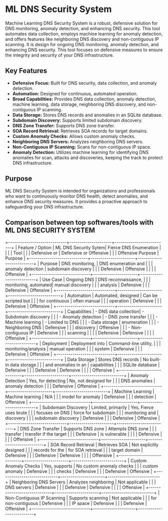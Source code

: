 # ML DNS Security System

Machine Learning DNS Security System is a robust, defensive solution for DNS monitoring, anomaly detection, and enhancing DNS security. This tool automates data collection, employs machine learning for anomaly detection, and offers features like neighboring DNS discovery and non-contiguous IP scanning. It is design for ongoing DNS monitoring, anomaly detection, and enhancing DNS security. This tool focuses on defensive measures to ensure the integrity and security of your DNS infrastructure.

## Key Features

- **Defensive Focus:** Built for DNS security, data collection, and anomaly detection.
- **Automation:** Designed for continuous, automated operation.
- **Broad Capabilities:** Provides DNS data collection, anomaly detection, machine learning, data storage, neighboring DNS discovery, and non-contiguous IP scanning.
- **Data Storage:** Stores DNS records and anomalies in an SQLite database.
- **Subdomain Discovery:** Supports limited subdomain discovery.
- **DNS Zone Transfer:** Supports DNS zone transfer.
- **SOA Record Retrieval:** Retrieves SOA records for target domains.
- **Custom Anomaly Checks:** Allows custom anomaly checks.
- **Neighboring DNS Servers:** Analyzes neighboring DNS servers.
- **Non-Contiguous IP Scanning:** Scans for non-contiguous IP space.
- **Anomaly Detection:** Utilizes machine learning for identifying DNS anomalies for scan, attacks and discoveries, keeping the track to protect DNS infrastructure.

## Purpose

ML DNS Security System is intended for organizations and professionals who want to continuously monitor DNS health, detect anomalies, and enhance DNS security measures. It provides a proactive approach to safeguarding your DNS infrastructure.


## Comparison between top softwares/tools with ML DNS SECURITY SYSTEM

+-----------------------------+---------------------+--------------------------+
| Feature / Option            | ML DNS Security Sytem| Fierce DNS Enumeration   |
|                             |                      | Tool                     |
|                             | Defensive or         | Defensive or Offensive   |
|                             | Offensive Purpose    | Purpose                  |
+-----------------------------+----------------------+--------------------------+
| Purpose                     | DNS monitoring,      | DNS enumeration and      |
|                             | anomaly detection    | subdomain discovery      |
|                             | Defensive            | Offensive                |
|                             |                      | Offensive                |
+-----------------------------+----------------------+--------------------------+
| Use Case                    | Ongoing DNS          | DNS reconnaissance,      |
|                             | monitoring, automated| manual discovery         |
|                             | analysis             | Defensive                |
|                             | Defensive            | Offensive                |
+-----------------------------+----------------------+--------------------------+
| Automation                  | Automated, designed  | Can be scripted but      |
|                             | for continuous       | often manual             |
|                             | operation            | Defensive                |
|                             | Defensive            | Offensive                |
+-----------------------------+----------------------+--------------------------+
| Capabilities                | - DNS data collection| - Subdomain discovery    |
|                             | - Anomaly detection  | - DNS zone transfer      |
|                             | - Machine learning   | - Limited to DNS         |
|                             | - Data storage       | enumeration              |
|                             | - Neighboring DNS    | Defensive                |
|                             |   discovery          | Offensive                |
|                             | - Non-contiguous IP  | Defensive                |
|                             |   scanning           |                          |
|                             | Defensive            | Defensive                |
|                             |                      | Offensive                |
+-----------------------------+----------------------+--------------------------+
| Deployment                  | Deployment into      | Command-line utility,    |
|                             | monitoring/analysis  | manual operation         |
|                             | system               | Defensive                |
|                             | Defensive            | Offensive                |
+-----------------------------+----------------------+--------------------------+
| Data Storage                | Stores DNS records   | No built-in data storage |
|                             | and anomalies in an  | capabilities             |
|                             | SQLite database      | Defensive                |
|                             | Defensive            | Defensive                |
|                             |                      | Offensive                |
+-----------------------------+----------------------+--------------------------+
| Anomaly Detection           | Yes, for detecting   | No, not designed for     |
|                             | DNS anomalies        | anomaly detection        |
|                             | Defensive            | Offensive                |
+-----------------------------+----------------------+--------------------------+
| Machine Learning            | Machine learning     | N/A                      |
|                             | model for anomaly    | Defensive                |
|                             | detection            | Offensive                |
+-----------------------------+----------------------+--------------------------+
| Subdomain Discovery         | Limited, primarily   | Yes, Fierce uses brute   |
|                             | focuses on DNS       | force for subdomain      |
|                             | monitoring and       | discovery                |
|                             | subdomain discovery  | Defensive                |
|                             | Defensive            | Offensive                |
+-----------------------------+----------------------+--------------------------+
| DNS Zone Transfer           | Supports DNS zone    | Attempts DNS zone        |
|                             | transfer             | transfer if the target   |
|                             | Defensive            | is vulnerable            |
|                             |                      | Defensive                |
|                             |                      | Offensive                |
+-----------------------------+----------------------+--------------------------+
| SOA Record Retrieval        | Retrieves SOA        | Not explicitly designed  |
|                             | records for the      | for SOA retrieval        |
|                             | target domain        | Defensive                |
|                             | Defensive            | Defensive                |
|                             |                      | Offensive                |
+-----------------------------+----------------------+--------------------------+
| Custom Anomaly Checks       | Yes, supports        | No custom anomaly checks |
|                             | custom anomaly       | Defensive                |
|                             | checks               | Defensive                |
|                             | Defensive            | Offensive                |
+-----------------------------+----------------------+--------------------------+
| Neighboring DNS Servers     | Analyzes neighboring | Not applicable           |
|                             | DNS servers          | Defensive                |
|                             | Defensive            | Defensive                |
|                             |                      | Offensive                |
+-----------------------------+----------------------+--------------------------+
| Non-Contiguous IP Scanning  | Supports scanning    | Not applicable           |
|                             | for non-contiguous   | Defensive                |
|                             | IP space             | Defensive                |
|                             | Defensive            | Offensive                |
+-----------------------------+---------------------+--------------------------+
